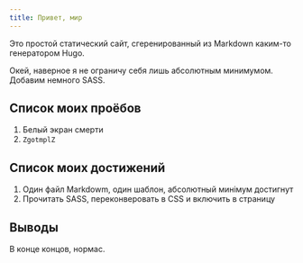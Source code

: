 ```yaml
---
title: Привет, мир
---
```


Это простой статический сайт, сгеренированный из Markdown каким-то генератором Hugo.

Окей, наверное я не ограничу себя лишь абсолютным минимумом.
Добавим немного SASS.


Список моих проёбов
-------------------

 1. Белый экран смерти
 2. `ZgotmplZ`


Список моих достижений
----------------------

 1. Один файл Markdowm, один шаблон, абсолютный минімум достигнут
 2. Прочитать SASS, переконверовать в CSS и включить в страницу


Выводы
------

В конце концов, нормас.
